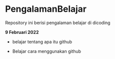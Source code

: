 # PengalamanBelajar
Repository ini berisi pengalaman belajar di dicoding

**9 Februari 2022**
* belajar tentang apa itu github
- Belajar cara menggunakan github

